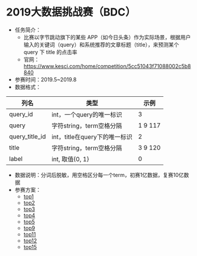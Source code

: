 # 2019大数据挑战赛（BDC）

* 任务简介：
  *  比赛以字节跳动旗下的某些 APP（如今日头条）作为实际场景，根据用户输入的关键词（query）和系统推荐的文章标题（title），来预测某个 query 下 title 的点击率
  * 官网：https://www.kesci.com/home/competition/5cc51043f71088002c5b8840
* 参赛时间：2019.5~2019.8
* 数据格式：

| 列名           | 类型                          | 示例    |
| -------------- | ----------------------------- | ------- |
| query_id       | int，一个query的唯一标识      | 3       |
| query          | 字符string，term空格分隔      | 1 9 117 |
| query_title_id | int，title在query下的唯一标识 | 2       |
| title          | 字符string，term空格分隔      | 3 9 120 |
| label          | int, 取值{0, 1}               | 0       |



* 数据说明：分词后脱敏，用空格区分每一个term，初赛1亿数据，复赛10亿数据
* 参赛方案：
  * [top1](https://github.com/chenchongyuan/2019BDC)
  * [top2](https://github.com/srtianxia/BDC2019_Top2)
  * [top3](https://github.com/ShusenTang/BDC2019)
  * [top4](https://github.com/ZanyFun9/2019BDC_solution_4th)
  * [top5](https://github.com/LiuYaKu/2019-rank5)
  * [top9](https://github.com/tinySean/bdc2019-rank9th)
  * [top11](https://github.com/harrylyx/2019BigDataChallenge)
  * [top12](https://github.com/leadert/BDC2019-Rank12th-lgb-esim)
  * [top15](https://github.com/P01son6415/MatchModels)